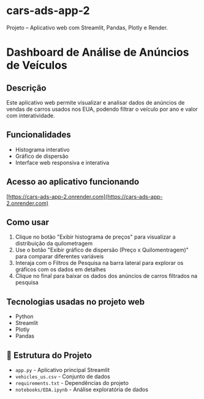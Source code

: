 # cars-ads-app-2
Projeto – Aplicativo web com Streamlit, Pandas, Plotly e Render.

# Dashboard de Análise de Anúncios de Veículos

## Descrição
Este aplicativo web permite visualizar e analisar dados de anúncios de vendas de carros usados nos EUA, podendo filtrar o veículo por ano e valor com interatividade.

## Funcionalidades
- Histograma interativo
- Gráfico de dispersão
- Interface web responsiva e interativa

## Acesso ao aplicativo funcionando
[https://cars-ads-app-2.onrender.com](https://cars-ads-app-2.onrender.com)

## Como usar
1. Clique no botão "Exibir histograma de preços" para visualizar a distribuição da quilometragem
2. Use o botão "Exibir gráfico de dispersão (Preço x Quilomentragem)" para comparar diferentes variáveis
3. Interaja com o Filtros de Pesquisa na barra lateral para explorar os gráficos com os dados em detalhes
4. Clique no final para baixar os dados dos anúncios de carros filtrados na pesquisa

## Tecnologias usadas no projeto web
- Python
- Streamlit
- Plotly
- Pandas

## 📁 Estrutura do Projeto

- `app.py` - Aplicativo principal Streamlit
- `vehicles_us.csv` - Conjunto de dados
- `requirements.txt` - Dependências do projeto
- `notebooks/EDA.ipynb` - Análise exploratória de dados


